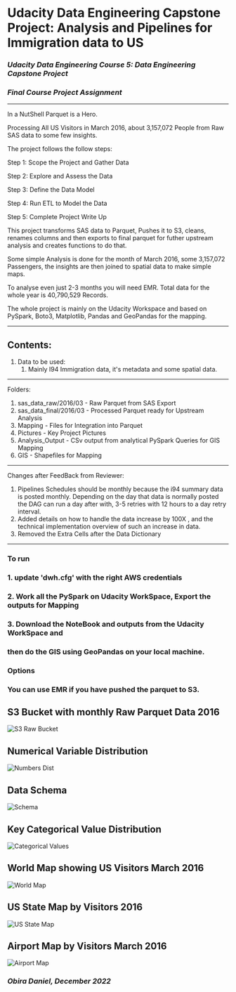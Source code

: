 # Udacity Data Engineering Capstone Project: Analysis and Pipelines for Immigration data to US

### ***Udacity Data Engineering Course 5: Data Engineering Capstone Project***
### ***Final Course Project Assignment***

***
In a NutShell Parquet is a Hero.

Processing All US Visitors in March 2016, about 3,157,072 People from Raw SAS data to some few insights.

The project follows the follow steps:

Step 1: Scope the Project and Gather Data

Step 2: Explore and Assess the Data

Step 3: Define the Data Model

Step 4: Run ETL to Model the Data

Step 5: Complete Project Write Up

This project transforms SAS data to Parquet,  Pushes it to S3, cleans, renames columns and
then exports to final parquet for futher upstream analysis and creates functions to do that.

Some simple Analysis is done for the month of March 2016, some 3,157,072 Passengers, 
the insights are then joined to spatial data to make simple maps.

To analyse even just 2-3 months you will need EMR.
Total data for the whole year is 40,790,529 Records.

The whole project is mainly on the Udacity Workspace and based on PySpark, Boto3, Matplotlib, 
Pandas and GeoPandas for the mapping.
***
## Contents: 
1. Data to be used: 
    1. Mainly I94 Immigration data, it's metadata and some spatial data. 

***
Folders:
 1. sas_data_raw/2016/03 - Raw Parquet from SAS Export
 2. sas_data_final/2016/03 - Processed Parquet ready for Upstream Analysis
 3. Mapping - Files for Integration into Parquet
 4. Pictures - Key Project Pictures
 5. Analysis_Output - CSv output from analytical PySpark Queries for GIS Mapping
 6. GIS - Shapefiles for Mapping

***
Changes after FeedBack from Reviewer:
 1. Pipelines Schedules should be monthly because the i94 summary data is posted monthly.
 Depending on the day that data is normally posted the DAG can run a day after with,
  3-5 retries with 12 hours to a day retry interval.
 2. Added details on how to handle the data increase by 100X ,
 and the technical implementation overview of such an increase in data.
 3. Removed the Extra Cells after the Data Dictionary

***
### To run
### 1. update 'dwh.cfg' with the right AWS credentials 
### 2. Work all the PySpark on Udacity WorkSpace, Export the outputs for Mapping
### 3. Download the NoteBook and outputs from the Udacity WorkSpace and 
### then do the GIS using GeoPandas on your local machine.
### Options
### You can use EMR if you have pushed the parquet to S3.

## S3 Bucket with monthly Raw Parquet Data 2016
![S3 Raw Bucket](https://raw.githubusercontent.com/obiradaniel/Udacity-Data-Engineering-Capstone-Obira-Daniel/master/Pictures/Raw_S3_bucket.png)

## Numerical Variable Distribution
![Numbers Dist](https://raw.githubusercontent.com/obiradaniel/Udacity-Data-Engineering-Capstone-Obira-Daniel/master/Pictures/Numerical_dist.png)

## Data Schema
![Schema](https://raw.githubusercontent.com/obiradaniel/Udacity-Data-Engineering-Capstone-Obira-Daniel/master/Pictures/Data_Schema.png)

## Key Categorical Value Distribution
![Categorical Values](https://raw.githubusercontent.com/obiradaniel/Udacity-Data-Engineering-Capstone-Obira-Daniel/master/Pictures/Categorical_dist.png)

## World Map showing US Visitors March 2016
![World Map](https://raw.githubusercontent.com/obiradaniel/Udacity-Data-Engineering-Capstone-Obira-Daniel/master/Pictures/US_visitors.png)

## US State Map by Visitors 2016
![US State Map](https://raw.githubusercontent.com/obiradaniel/Udacity-Data-Engineering-Capstone-Obira-Daniel/master/Pictures/Visitors_US_States_March_2016.png)

## Airport Map by Visitors March 2016
![Airport Map](https://raw.githubusercontent.com/obiradaniel/Udacity-Data-Engineering-Capstone-Obira-Daniel/master/Pictures/Airports_US.png)


### ***Obira Daniel, December 2022***
